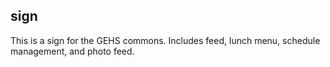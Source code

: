 ## sign

This is a sign for the GEHS commons. Includes feed, lunch menu, schedule management, and photo feed.
